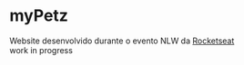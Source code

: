 # myPetz
Website desenvolvido durante o evento NLW da <a target="_blank" href="https://rocketseat.com.br">Rocketseat</a> <br>
work in progress
